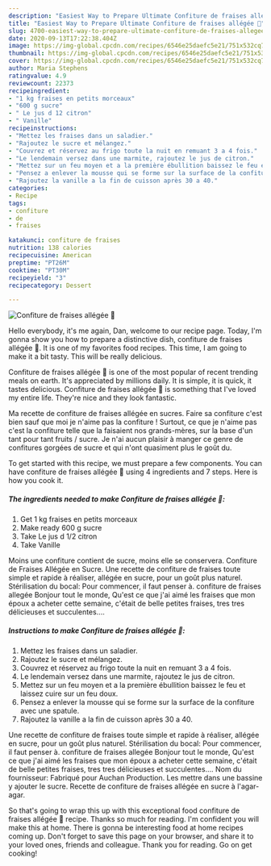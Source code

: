 ```yaml
---
description: "Easiest Way to Prepare Ultimate Confiture de fraises allégée 🍓"
title: "Easiest Way to Prepare Ultimate Confiture de fraises allégée 🍓"
slug: 4700-easiest-way-to-prepare-ultimate-confiture-de-fraises-allegee
date: 2020-09-13T17:22:38.404Z
image: https://img-global.cpcdn.com/recipes/6546e25daefc5e21/751x532cq70/confiture-de-fraises-allegee-🍓-photo-principale-de-la-recette.jpg
thumbnail: https://img-global.cpcdn.com/recipes/6546e25daefc5e21/751x532cq70/confiture-de-fraises-allegee-🍓-photo-principale-de-la-recette.jpg
cover: https://img-global.cpcdn.com/recipes/6546e25daefc5e21/751x532cq70/confiture-de-fraises-allegee-🍓-photo-principale-de-la-recette.jpg
author: Maria Stephens
ratingvalue: 4.9
reviewcount: 22373
recipeingredient:
- "1 kg fraises en petits morceaux"
- "600 g sucre"
- " Le jus d 12 citron"
- " Vanille"
recipeinstructions:
- "Mettez les fraises dans un saladier."
- "Rajoutez le sucre et mélangez."
- "Couvrez et réservez au frigo toute la nuit en remuant 3 a 4 fois."
- "Le lendemain versez dans une marmite, rajoutez le jus de citron."
- "Mettez sur un feu moyen et a la première ébullition baissez le feu et laissez cuire sur un feu doux."
- "Pensez a enlever la mousse qui se forme sur la surface de la confiture avec une spatule."
- "Rajoutez la vanille a la fin de cuisson après 30 a 40."
categories:
- Recipe
tags:
- confiture
- de
- fraises

katakunci: confiture de fraises 
nutrition: 138 calories
recipecuisine: American
preptime: "PT26M"
cooktime: "PT30M"
recipeyield: "3"
recipecategory: Dessert

---
```



![Confiture de fraises allégée 🍓](https://img-global.cpcdn.com/recipes/6546e25daefc5e21/751x532cq70/confiture-de-fraises-allegee-🍓-photo-principale-de-la-recette.jpg)

Hello everybody, it's me again, Dan, welcome to our recipe page. Today, I'm gonna show you how to prepare a distinctive dish, confiture de fraises allégée 🍓. It is one of my favorites food recipes. This time, I am going to make it a bit tasty. This will be really delicious.

Confiture de fraises allégée 🍓 is one of the most popular of recent trending meals on earth. It's appreciated by millions daily. It is simple, it is quick, it tastes delicious. Confiture de fraises allégée 🍓 is something that I've loved my entire life. They're nice and they look fantastic.

Ma recette de confiture de fraises allégée en sucres. Faire sa confiture c&#39;est bien sauf que moi je n&#39;aime pas la confiture ! Surtout, ce que je n&#39;aime pas c&#39;est la confiture telle que la faisaient nos grands-mères, sur la base d&#39;un tant pour tant fruits / sucre. Je n&#39;ai aucun plaisir à manger ce genre de confitures gorgées de sucre et qui n&#39;ont quasiment plus le goût du.


To get started with this recipe, we must prepare a few components. You can have confiture de fraises allégée 🍓 using 4 ingredients and 7 steps. Here is how you cook it.

<!--inarticleads1-->

##### The ingredients needed to make Confiture de fraises allégée 🍓:

1. Get 1 kg fraises en petits morceaux
1. Make ready 600 g sucre
1. Take  Le jus d 1/2 citron
1. Take  Vanille


Moins une confiture contient de sucre, moins elle se conservera. Confiture de Fraises Allégée en Sucre. Une recette de confiture de fraises toute simple et rapide à réaliser, allégée en sucre, pour un goût plus naturel. Stérilisation du bocal: Pour commencer, il faut penser à. confiture de fraises allegée Bonjour tout le monde, Qu&#39;est ce que j&#39;ai aimé les fraises que mon époux a acheter cette semaine, c&#39;était de belle petites fraises, tres tres délicieuses et succulentes…. 

<!--inarticleads2-->

##### Instructions to make Confiture de fraises allégée 🍓:

1. Mettez les fraises dans un saladier.
1. Rajoutez le sucre et mélangez.
1. Couvrez et réservez au frigo toute la nuit en remuant 3 a 4 fois.
1. Le lendemain versez dans une marmite, rajoutez le jus de citron.
1. Mettez sur un feu moyen et a la première ébullition baissez le feu et laissez cuire sur un feu doux.
1. Pensez a enlever la mousse qui se forme sur la surface de la confiture avec une spatule.
1. Rajoutez la vanille a la fin de cuisson après 30 a 40.


Une recette de confiture de fraises toute simple et rapide à réaliser, allégée en sucre, pour un goût plus naturel. Stérilisation du bocal: Pour commencer, il faut penser à. confiture de fraises allegée Bonjour tout le monde, Qu&#39;est ce que j&#39;ai aimé les fraises que mon époux a acheter cette semaine, c&#39;était de belle petites fraises, tres tres délicieuses et succulentes…. Nom du fournisseur: Fabriqué pour Auchan Production. Les mettre dans une bassine y ajouter le sucre. Recette de confiture de fraises allégée en sucre à l&#39;agar- agar. 

So that's going to wrap this up with this exceptional food confiture de fraises allégée 🍓 recipe. Thanks so much for reading. I'm confident you will make this at home. There is gonna be interesting food at home recipes coming up. Don't forget to save this page on your browser, and share it to your loved ones, friends and colleague. Thank you for reading. Go on get cooking!
